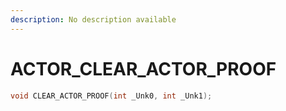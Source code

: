```yaml
---
description: No description available 
---
```


# ACTOR\_CLEAR_ACTOR_PROOF

```cpp
void CLEAR_ACTOR_PROOF(int _Unk0, int _Unk1);
```